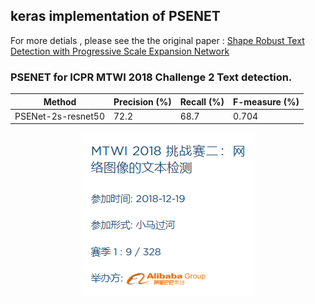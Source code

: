 
## keras implementation of PSENET 
For more detials , please see the the original paper : [Shape Robust Text Detection with Progressive Scale Expansion Network](https://arxiv.org/abs/1806.02559)



### PSENET for ICPR MTWI 2018 Challenge 2 Text detection.
| Method | Precision (%) | Recall (%) | F-measure (%) | 
| - | - | - | - |
| PSENet-2s-resnet50 | 72.2 | 68.7 | 0.704 |

<div align="center">
  <img src="imgs/mtwi.png">
</div>
